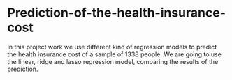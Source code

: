 # Prediction-of-the-health-insurance-cost
In this project work we use different kind of regression models to predict the health insurance cost of a sample of 1338 people. We are going to use the linear, ridge and lasso regression model, comparing the results of the prediction.
